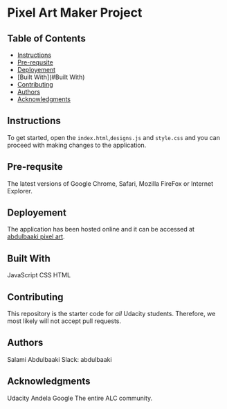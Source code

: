 # Pixel Art Maker Project

## Table of Contents

* [Instructions](#instructions)
* [Pre-requsite](#Pre-requsite)
* [Deployement](#Deployement)
* [Built With](#Built With)
* [Contributing](#contributing)
* [Authors](#Authors)
* [Acknowledgments](#Acknowledgments)

## Instructions

To get started, open the `index.html`,`designs.js` and `style.css` and you can proceed with making changes to the application.

## Pre-requsite

The latest versions of Google Chrome, Safari, Mozilla FireFox or Internet Explorer.

## Deployement

The application has been hosted online and it can be accessed at [abdulbaaki pixel art](https://abdulbaaki.github.io/Pixel-Art/).

## Built With

JavaScript
CSS
HTML

## Contributing

This repository is the starter code for _all_ Udacity students. Therefore, we most likely will not accept pull requests.

## Authors 

 Salami Abdulbaaki 
 Slack: abdulbaaki

## Acknowledgments

Udacity
Andela
Google
The entire ALC community.

